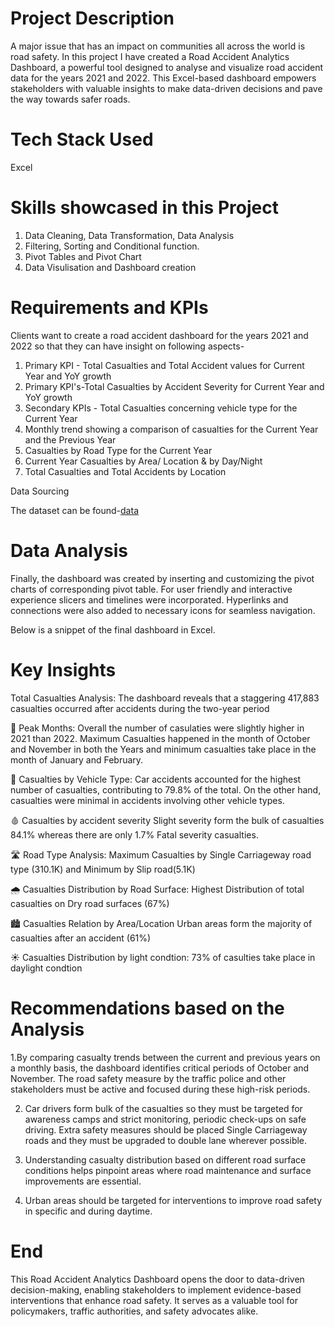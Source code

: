 # Project Description

A major issue that has an impact on communities all across the world is road safety. In this project I have created a Road Accident Analytics Dashboard, a powerful tool designed to analyse and visualize road accident data for the years 2021 and 2022. This Excel-based dashboard empowers stakeholders with valuable insights to make data-driven decisions and pave the way towards safer roads.

# Tech Stack Used
  Excel

# Skills showcased in this Project

1. Data Cleaning, Data Transformation, Data Analysis
2. Filtering, Sorting and Conditional function.
3. Pivot Tables and Pivot Chart
4. Data Visulisation and Dashboard creation

# Requirements and KPIs

Clients want to create a road accident dashboard for the years 2021 and 2022 so that they can have insight on following aspects-

1. Primary KPI - Total Casualties and Total Accident values for Current Year and YoY growth
2. Primary KPI's-Total Casualties by Accident Severity for Current Year and YoY growth
3. Secondary KPIs - Total Casualties concerning vehicle type for the Current Year
4. Monthly trend showing a comparison of casualties for the Current Year and the Previous Year
5. Casualties by Road Type for the Current Year
6. Current Year Casualties by Area/ Location & by Day/Night
7. Total Casualties and Total Accidents by Location

Data Sourcing

The dataset can be found-[data](#data)

#  Data Analysis

Finally, the dashboard was created by inserting and customizing the pivot charts of corresponding pivot table. For user friendly and interactive experience slicers and timelines were incorporated. Hyperlinks and connections were also added to necessary icons for seamless navigation.

Below is a snippet of the final dashboard in Excel.

# Key Insights

Total Casualties Analysis: The dashboard reveals that a staggering 417,883 casualties occurred after accidents during the two-year period

📅 Peak Months: Overall the number of casulaties were slightly higher in 2021 than 2022. Maximum Casualties happened in the month of October and November in both the Years and minimum casualties take place in the month of January and February.

🚗 Casualties by Vehicle Type: Car accidents accounted for the highest number of casualties, contributing to 79.8% of the total. On the other hand, casualties were minimal in accidents involving other vehicle types.

🩸 Casualties by accident severity Slight severity form the bulk of casualties 84.1% whereas there are only 1.7% Fatal severity casualties.

🛣️ Road Type Analysis: Maximum Casualties by Single Carriageway road type (310.1K) and Minimum by Slip road(5.1K)

🌧️ Casualties Distribution by Road Surface: Highest Distribution of total casualties on Dry road surfaces (67%)

🏙️ Casualties Relation by Area/Location Urban areas form the majority of casualties after an accident (61%)

☀️ Casualties Distribution by light condtion: 73% of casulties take place in daylight condtion

# Recommendations based on the Analysis

1.By comparing casualty trends between the current and previous years on a monthly basis, the dashboard identifies critical periods of October and November. The road safety measure by the traffic police and other stakeholders must be active and focused during these high-risk periods.

2. Car drivers form bulk of the casualties so they must be targeted for awareness camps and strict monitoring, periodic check-ups on safe driving.
Extra safety measures should be placed Single Carriageway roads and they must be upgraded to double lane wherever possible.

3. Understanding casualty distribution based on different road surface conditions helps pinpoint areas where road maintenance and surface improvements are essential.

4. Urban areas should be targeted for interventions to improve road safety in specific and during daytime.

# End

This Road Accident Analytics Dashboard opens the door to data-driven decision-making, enabling stakeholders to implement evidence-based interventions that enhance road safety. It serves as a valuable tool for policymakers, traffic authorities, and safety advocates alike.



